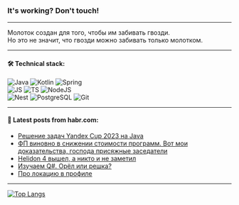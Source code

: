 ### It's working? Don't touch!

---
Молоток создан для того, чтобы им забивать гвозди. <br>
Но это не значит, что гвозди можно забивать только молотком.

---

#### 🛠️ Technical stack:

![Java](https://img.shields.io/badge/Java-informational?logo=Oracle&style=flat&logoColor=white&color=FF4500)
![Kotlin](https://img.shields.io/badge/Kotlin-informational?logo=Kotlin&style=flat&logoColor=white&color=774D97)
![Spring](https://img.shields.io/badge/SpringBoot-informational?logo=SpringBoot&style=flat&logoColor=white&color=6DB33F) <br>
![JS](https://img.shields.io/badge/JS-informational?logo=javaScript&style=flat&logoColor=black&color=F7Df1E)
![TS](https://img.shields.io/badge/TypeScript-informational?logo=typeScript&style=flat&logoColor=black&color=0667A8)
![NodeJS](https://img.shields.io/badge/NodeJS-informational?logo=node.js&style=flat&logoColor=white&color=70A760) <br>
![Nest](https://img.shields.io/badge/NestJS-informational?logo=NestJS&style=flat&logoColor=white&color=E0234E)
![PostgreSQL](https://img.shields.io/badge/PostgreSQL-informational?logo=PostgreSQL&style=flat&logoColor=white&color=DAA520)
![Git](https://img.shields.io/badge/Git-informational?logo=git&style=flat&logoColor=white&color=778899)

___

#### 💬 Latest posts from habr.com:

<!-- BLOG-POST-LIST:START -->
- [Решение задач Yandex Cup 2023 на Java](https://habr.com/ru/articles/772748/?utm_source=habrahabr&utm_medium=rss&utm_campaign=772748)
- [ФП виновно в снижении стоимости программ. Вот мои доказательства, господа присяжные заседатели](https://habr.com/ru/articles/772730/?utm_source=habrahabr&utm_medium=rss&utm_campaign=772730)
- [Helidon 4 вышел, а никто и не заметил](https://habr.com/ru/companies/bar/articles/772726/?utm_source=habrahabr&utm_medium=rss&utm_campaign=772726)
- [Изучаем Q#. Орёл или решка?](https://habr.com/ru/articles/772722/?utm_source=habrahabr&utm_medium=rss&utm_campaign=772722)
- [Про локацию в профиле](https://habr.com/ru/articles/772694/?utm_source=habrahabr&utm_medium=rss&utm_campaign=772694)
<!-- BLOG-POST-LIST:END -->

---
[![Top Langs](https://github-readme-stats-git-master-advtsetting-gmailcom.vercel.app/api/top-langs/?username=zloylis&langs_count=10&hide_title=false&title_color=e6edf3&size_weight=0.5&count_weight=0.5&layout=compact&hide_border=true&theme=dracula)](https://github.com/zloylis)

<!-- ![GitHub stats](https://github-readme-stats-git-master-advtsetting-gmailcom.vercel.app/api?username=zloylis&show_icons=true&hide_border=true&theme=dracula&hide_title=true&include_all_commits=true&count_private=true&hide=contribs&hide_rank=true) -->
